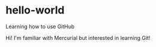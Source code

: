 # hello-world
Learning how to use GitHub

Hi! I'm familiar with Mercurial but interested in learning Git!
